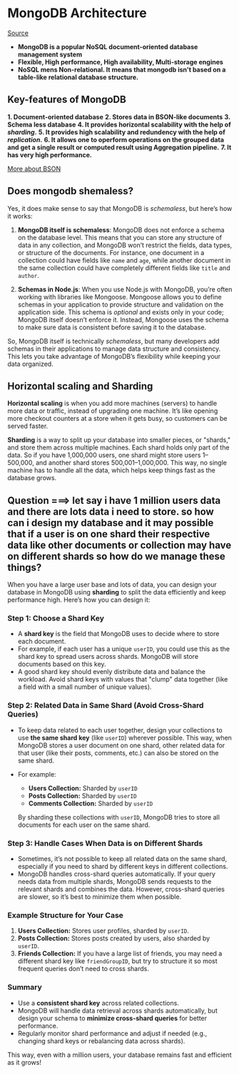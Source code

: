 # MongoDB Architecture

[Source](https://www.geeksforgeeks.org/mongodb-architecture/)

- **MongoDB is a popular NoSQL document-oriented database management system**
- **Flexible, High performance, High availability, Multi-storage engines**
- **NoSQL mens Non-relational. It means that mongodb isn't based on a table-like relational database structure.**

## Key-features of MongoDB

**1. Document-oriented database**
**2. Stores data in BSON-like documents**
**3. Schema less database**
**4. It provides horizontal scalability with the help of _sharding_.**
**5. It provides high scalability and redundency with the help of _replication_.**
**6. It allows one to operform operations on the grouped data and get a single result or computed result using Aggregation pipeline.**
**7. It has very high performance.**

[More about BSON](./bson.md)

## Does mongodb shemaless?

Yes, it does make sense to say that MongoDB is _schemaless_, but here’s how it works:

1. **MongoDB itself is schemaless**: MongoDB does not enforce a schema on the database level. This means that you can store any structure of data in any collection, and MongoDB won’t restrict the fields, data types, or structure of the documents. For instance, one document in a collection could have fields like `name` and `age`, while another document in the same collection could have completely different fields like `title` and `author`.

2. **Schemas in Node.js**: When you use Node.js with MongoDB, you’re often working with libraries like Mongoose. Mongoose allows you to define schemas in your application to provide structure and validation on the application side. This schema is _optional_ and exists only in your code; MongoDB itself doesn’t enforce it. Instead, Mongoose uses the schema to make sure data is consistent before saving it to the database.

So, MongoDB itself is technically _schemaless_, but many developers add schemas in their applications to manage data structure and consistency. This lets you take advantage of MongoDB’s flexibility while keeping your data organized.

## Horizontal scaling and Sharding

**Horizontal scaling** is when you add more machines (servers) to handle more data or traffic, instead of upgrading one machine. It’s like opening more checkout counters at a store when it gets busy, so customers can be served faster.

**Sharding** is a way to split up your database into smaller pieces, or "shards," and store them across multiple machines. Each shard holds only part of the data. So if you have 1,000,000 users, one shard might store users 1–500,000, and another shard stores 500,001–1,000,000. This way, no single machine has to handle all the data, which helps keep things fast as the database grows.

## Question ===> let say i have 1 million users data and there are lots data i need to store. so how can i design my database and it may possible that if a user is on one shard their respective data like other documents or collection may have on different shards so how do we manage these things?

When you have a large user base and lots of data, you can design your database in MongoDB using **sharding** to split the data efficiently and keep performance high. Here’s how you can design it:

### Step 1: Choose a Shard Key

- A **shard key** is the field that MongoDB uses to decide where to store each document.
- For example, if each user has a unique `userID`, you could use this as the shard key to spread users across shards. MongoDB will store documents based on this key.
- A good shard key should evenly distribute data and balance the workload. Avoid shard keys with values that "clump" data together (like a field with a small number of unique values).

### Step 2: Related Data in Same Shard (Avoid Cross-Shard Queries)

- To keep data related to each user together, design your collections to use **the same shard key** (like `userID`) wherever possible. This way, when MongoDB stores a user document on one shard, other related data for that user (like their posts, comments, etc.) can also be stored on the same shard.
- For example:

  - **Users Collection:** Sharded by `userID`
  - **Posts Collection:** Sharded by `userID`
  - **Comments Collection:** Sharded by `userID`

  By sharding these collections with `userID`, MongoDB tries to store all documents for each user on the same shard.

### Step 3: Handle Cases When Data is on Different Shards

- Sometimes, it’s not possible to keep all related data on the same shard, especially if you need to shard by different keys in different collections.
- MongoDB handles cross-shard queries automatically. If your query needs data from multiple shards, MongoDB sends requests to the relevant shards and combines the data. However, cross-shard queries are slower, so it’s best to minimize them when possible.

### Example Structure for Your Case

1. **Users Collection:** Stores user profiles, sharded by `userID`.
2. **Posts Collection:** Stores posts created by users, also sharded by `userID`.
3. **Friends Collection:** If you have a large list of friends, you may need a different shard key like `friendGroupID`, but try to structure it so most frequent queries don’t need to cross shards.

### Summary

- Use a **consistent shard key** across related collections.
- MongoDB will handle data retrieval across shards automatically, but design your schema to **minimize cross-shard queries** for better performance.
- Regularly monitor shard performance and adjust if needed (e.g., changing shard keys or rebalancing data across shards).

This way, even with a million users, your database remains fast and efficient as it grows!
